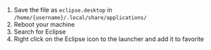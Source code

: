 1. Save the file as `eclipse.desktop` in `/home/{username}/.local/share/applications/`
2. Reboot your machine
3. Search for Eclipse
4. Right click on the Eclipse icon to the launcher and add it to favorite
